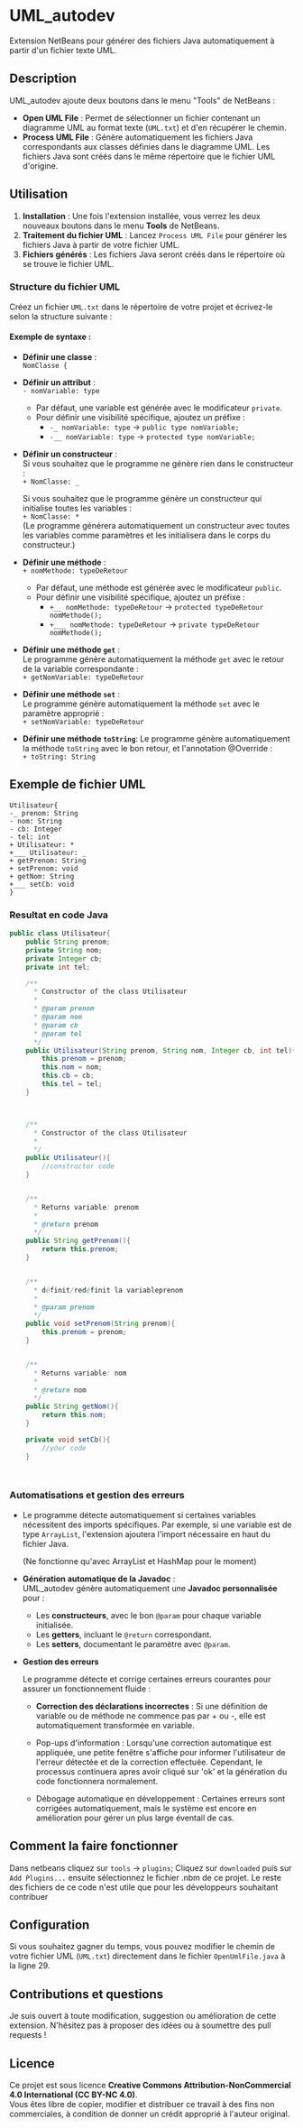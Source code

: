 # UML_autodev

Extension NetBeans pour générer des fichiers Java automatiquement à partir d'un fichier texte UML.

## Description

UML_autodev ajoute deux boutons dans le menu "Tools" de NetBeans :

- **Open UML File** : Permet de sélectionner un fichier contenant un diagramme UML au format texte (`UML.txt`) et d'en récupérer le chemin.
- **Process UML File** : Génère automatiquement les fichiers Java correspondants aux classes définies dans le diagramme UML. Les fichiers Java sont créés dans le même répertoire que le fichier UML d'origine.

## Utilisation

1. **Installation** : Une fois l'extension installée, vous verrez les deux nouveaux boutons dans le menu **Tools** de NetBeans.
2. **Traitement du fichier UML** : Lancez `Process UML File` pour générer les fichiers Java à partir de votre fichier UML.
3. **Fichiers générés** : Les fichiers Java seront créés dans le répertoire où se trouve le fichier UML.

### Structure du fichier UML

Créez un fichier `UML.txt` dans le répertoire de votre projet et écrivez-le selon la structure suivante :

#### Exemple de syntaxe :
- **Définir une classe** :  
  `NomClasse {`

- **Définir un attribut** :  
  `- nomVariable: type`  

  - Par défaut, une variable est générée avec le modificateur `private`.  
  - Pour définir une visibilité spécifique, ajoutez un préfixe :  
    - `-_ nomVariable: type` → `public type nomVariable;`  
    - `-__ nomVariable: type` → `protected type nomVariable;`  

- **Définir un constructeur** :  
  Si vous souhaitez que le programme ne génère rien dans le constructeur :  
  `+ NomClasse: _`  

  Si vous souhaitez que le programme génère un constructeur qui initialise toutes les variables :  
  `+ NomClasse: *`  
  (Le programme générera automatiquement un constructeur avec toutes les variables comme paramètres et les initialisera dans le corps du constructeur.)

- **Définir une méthode** :  
  `+ nomMethode: typeDeRetour`  

  - Par défaut, une méthode est générée avec le modificateur `public`.  
  - Pour définir une visibilité spécifique, ajoutez un préfixe :  
    - `+__ nomMethode: typeDeRetour` → `protected typeDeRetour nomMethode();`  
    - `+___ nomMethode: typeDeRetour` → `private typeDeRetour nomMethode();`  


- **Définir une méthode `get`** :  
  Le programme génère automatiquement la méthode `get` avec le retour de la variable correspondante :  
  `+ getNomVariable: typeDeRetour`

- **Définir une méthode `set`** :  
  Le programme génère automatiquement la méthode `set` avec le paramètre approprié :  
  `+ setNomVariable: typeDeRetour`

- **Définir une méthode `toString`**:
  Le programme génère automatiquement la méthode `toString` avec le bon retour, et l'annotation @Override :  
  `+ toString: String`

## Exemple de fichier UML
```
Utilisateur{
-_ prenom: String  
- nom: String
- cb: Integer
- tel: int
+ Utilisateur: *
+___ Utilisateur: _
+ getPrenom: String
+ setPrenom: void
+ getNom: String
+___ setCb: void
}
```

### Resultat en code Java
```java
public class Utilisateur{
	public String prenom;
	private String nom;
	private Integer cb;
	private int tel;

	/**
	  * Constructor of the class Utilisateur
	  *
	  * @param prenom
	  * @param nom
	  * @param cb
	  * @param tel
	  */
	public Utilisateur(String prenom, String nom, Integer cb, int tel){
		this.prenom = prenom;
		this.nom = nom;
		this.cb = cb;
		this.tel = tel;
	}



	/**
	  * Constructor of the class Utilisateur
	  *
	  */
	public Utilisateur(){
		//constructor code
	}


	/**
	  * Returns variable: prenom
	  *
	  * @return prenom
	  */
	public String getPrenom(){
		return this.prenom;
	}


	/**
	  * définit/redéfinit la variableprenom
	  *
	  * @param prenom
	  */
	public void setPrenom(String prenom){
		this.prenom = prenom;
	}


	/**
	  * Returns variable: nom
	  *
	  * @return nom
	  */
	public String getNom(){
		return this.nom;
	}

	private void setCb(){
		//your code
	}




```

### Automatisations et gestion des erreurs

- Le programme détecte automatiquement si certaines variables nécessitent des imports spécifiques. Par exemple, si une variable est de type `ArrayList`, l'extension ajoutera l'import nécessaire en haut du fichier Java.
  
    (Ne fonctionne qu'avec ArrayList et HashMap pour le moment)
- **Génération automatique de la Javadoc** :  
  UML_autodev génère automatiquement une **Javadoc personnalisée** pour :
  - Les **constructeurs**, avec le bon `@param` pour chaque variable initialisée.
  - Les **getters**, incluant le `@return` correspondant.
  - Les **setters**, documentant le paramètre avec `@param`.

- **Gestion des erreurs**

    Le programme détecte et corrige certaines erreurs courantes pour assurer un fonctionnement fluide :
  - **Correction des déclarations incorrectes** : Si une définition de variable ou de méthode ne commence pas par + ou -, elle est automatiquement transformée en variable.

  - Pop-ups d'information : Lorsqu'une correction automatique est appliquée, une petite fenêtre s'affiche pour informer l'utilisateur de l'erreur détectée et de la correction effectuée. Cependant, le processus continuera apres avoir cliqué sur 'ok' et la génération du code fonctionnera normalement.

  - Débogage automatique en développement : Certaines erreurs sont corrigées automatiquement, mais le système est encore en amélioration pour gérer un plus large éventail de cas.

## Comment la faire fonctionner

Dans netbeans cliquez sur `tools` -> `plugins`;
Cliquez sur `downloaded` puis sur `Add Plugins...` ensuite sélectionnez le fichier .nbm de ce projet.
Le reste des fichiers de ce code n'est utile que pour les développeurs souhaitant contribuer

## Configuration

Si vous souhaitez gagner du temps, vous pouvez modifier le chemin de votre fichier UML (`UML.txt`) directement dans le fichier `OpenUmlFile.java` à la ligne 29.

## Contributions et questions

Je suis ouvert à toute modification, suggestion ou amélioration de cette extension. N'hésitez pas à proposer des idées ou à soumettre des pull requests !

## Licence

Ce projet est sous licence **Creative Commons Attribution-NonCommercial 4.0 International (CC BY-NC 4.0)**.  
Vous êtes libre de copier, modifier et distribuer ce travail à des fins non commerciales, à condition de donner un crédit approprié à l'auteur original.
